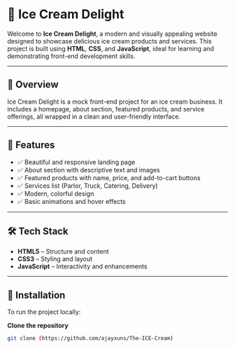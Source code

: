 # 🍦 Ice Cream Delight

Welcome to **Ice Cream Delight**, a modern and visually appealing website designed to showcase delicious ice cream products and services. This project is built using **HTML**, **CSS**, and **JavaScript**, ideal for learning and demonstrating front-end development skills.

---

## 🌈 Overview

Ice Cream Delight is a mock front-end project for an ice cream business. It includes a homepage, about section, featured products, and service offerings, all wrapped in a clean and user-friendly interface.

---


## 🚀 Features

- ✅ Beautiful and responsive landing page
- ✅ About section with descriptive text and images
- ✅ Featured products with name, price, and add-to-cart buttons
- ✅ Services list (Parlor, Truck, Catering, Delivery)
- ✅ Modern, colorful design
- ✅ Basic animations and hover effects

---

## 🛠️ Tech Stack

- **HTML5** – Structure and content
- **CSS3** – Styling and layout
- **JavaScript** – Interactivity and enhancements

---

## 🧾 Installation

To run the project locally:

 **Clone the repository**
   ```bash
   git clone (https://github.com/ajayxuns/The-ICE-Cream)
   
